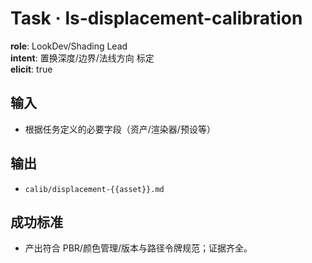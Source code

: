 # Task · ls-displacement-calibration

**role**: LookDev/Shading Lead  
**intent**: 置换深度/边界/法线方向 标定  
**elicit**: true

## 输入

- 根据任务定义的必要字段（资产/渲染器/预设等）

## 输出

- `calib/displacement-{{asset}}.md`

## 成功标准

- 产出符合 PBR/颜色管理/版本与路径令牌规范；证据齐全。
